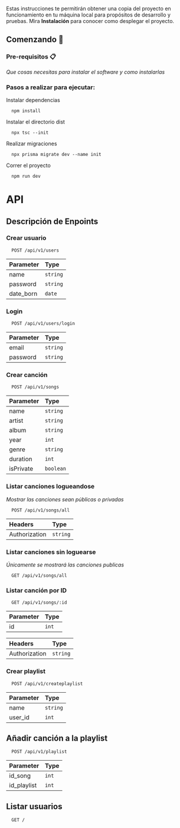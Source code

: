Estas instrucciones te permitirán obtener una copia del proyecto en funcionamiento en tu máquina local para propósitos de desarrollo y pruebas.
Mira **Instalación** para conocer como desplegar el proyecto.
## Comenzando 🚀

### Pre-requisitos 📋

_Que cosas necesitas para instalar el software y como instalarlas_

### Pasos a realizar para ejecutar:

Instalar dependencias

```
  npm install
```
Instalar el directorio dist
```
  npx tsc --init
```

Realizar migraciones

```
  npx prisma migrate dev --name init
```

Correr el proyecto

```
  npm run dev
```

# API

## Descripción de Enpoints

### Crear usuario

```
  POST /api/v1/users
```

| Parameter | Type     |  
| :-------- | :------- | 
| name | `string` |
| password | `string` | 
| date_born | `date` | 

### Login

```
  POST /api/v1/users/login
```

| Parameter | Type     |           
| :-------- | :------- | 
| email | `string` | 
| password | `string` | 

### Crear canción

```
  POST /api/v1/songs
```

| Parameter | Type     |           
| :-------- | :------- | 
| name | `string` | 
| artist | `string` | 
| album | `string` | 
| year | `int` | 
| genre | `string` | 
| duration | `int` |
| isPrivate | `boolean` | 

### Listar canciones logueandose
_Mostrar las canciones sean públicas o privadas_

```
  POST /api/v1/songs/all
```

| Headers | Type     |           
| :-------- | :------- | 
| Authorization | `string` |

### Listar canciones sin loguearse
_Únicamente se mostrará las canciones publicas_

```
  GET /api/v1/songs/all
```

### Listar canción por ID 
```
  GET /api/v1/songs/:id
```

| Parameter | Type     |           
| :-------- | :------- | 
| id | `int` |

 Headers | Type     |           
| :-------- | :------- | 
| Authorization | `string`|


### Crear playlist

```
  POST /api/v1/createplaylist
```

| Parameter | Type     |           
| :-------- | :------- | 
| name | `string` | 
| user_id | `int` | 


## Añadir canción a la playlist

```
  POST /api/v1/playlist
```

| Parameter | Type     |           
| :-------- | :------- | 
| id_song | `int` | 
| id_playlist | `int` | 

## Listar usuarios
```
  GET /
```






